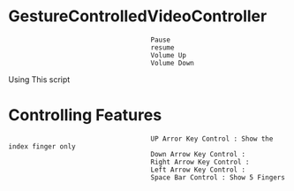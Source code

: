 # GestureControlledVideoController
                                        Pause
                                        resume 
                                        Volume Up 
                                        Volume Down 

Using This script

# Controlling Features
                                        UP Arror Key Control : Show the index finger only
                                        Down Arrow Key Control : 
                                        Right Arrow Key Control : 
                                        Left Arrow Key Control : 
                                        Space Bar Control : Show 5 Fingers
